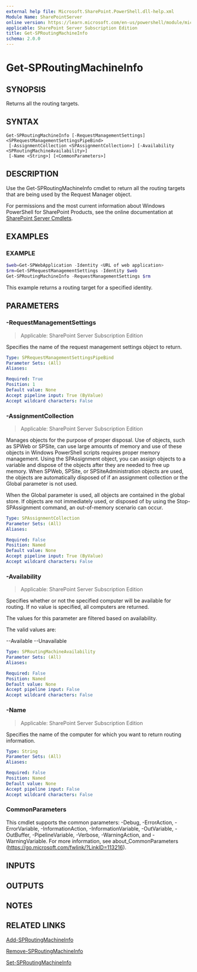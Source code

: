 ```yaml
---
external help file: Microsoft.SharePoint.PowerShell.dll-help.xml
Module Name: SharePointServer
online version: https://learn.microsoft.com/en-us/powershell/module/microsoft.sharepoint.powershell/get-sproutingmachineinfo
applicable: SharePoint Server Subscription Edition
title: Get-SPRoutingMachineInfo
schema: 2.0.0
---
```


# Get-SPRoutingMachineInfo

## SYNOPSIS

Returns all the routing targets.


## SYNTAX

```
Get-SPRoutingMachineInfo [-RequestManagementSettings] <SPRequestManagementSettingsPipeBind>
 [-AssignmentCollection <SPAssignmentCollection>] [-Availability <SPRoutingMachineAvailability>]
 [-Name <String>] [<CommonParameters>]
```

## DESCRIPTION
Use the Get-SPRoutingMachineInfo cmdlet to return all the routing targets that are being used by the Request Manager object.

For permissions and the most current information about Windows PowerShell for SharePoint Products, see the online documentation at [SharePoint Server Cmdlets](https://learn.microsoft.com/powershell/sharepoint/sharepoint-server/sharepoint-server-cmdlets).

## EXAMPLES

### EXAMPLE
```powershell
$web=Get-SPWebApplication -Identity <URL of web application>
$rm=Get-SPRequestManagementSettings -Identity $web
Get-SPRoutingMachineInfo -RequestManagementSettings $rm
```

This example returns a routing target for a specified identity.

## PARAMETERS

### -RequestManagementSettings

> Applicable: SharePoint Server Subscription Edition

Specifies the name of the request management settings object to return.

```yaml
Type: SPRequestManagementSettingsPipeBind
Parameter Sets: (All)
Aliases:

Required: True
Position: 1
Default value: None
Accept pipeline input: True (ByValue)
Accept wildcard characters: False
```

### -AssignmentCollection

> Applicable: SharePoint Server Subscription Edition

Manages objects for the purpose of proper disposal.
Use of objects, such as SPWeb or SPSite, can use large amounts of memory and use of these objects in Windows PowerShell scripts requires proper memory management.
Using the SPAssignment object, you can assign objects to a variable and dispose of the objects after they are needed to free up memory.
When SPWeb, SPSite, or SPSiteAdministration objects are used, the objects are automatically disposed of if an assignment collection or the Global parameter is not used.

When the Global parameter is used, all objects are contained in the global store.
If objects are not immediately used, or disposed of by using the Stop-SPAssignment command, an out-of-memory scenario can occur.

```yaml
Type: SPAssignmentCollection
Parameter Sets: (All)
Aliases:

Required: False
Position: Named
Default value: None
Accept pipeline input: True (ByValue)
Accept wildcard characters: False
```

### -Availability

> Applicable: SharePoint Server Subscription Edition

Specifies whether or not the specified computer will be available for routing.
If no value is specified, all computers are returned.

The values for this parameter are filtered based on availability.

The valid values are:

--Available
--Unavailable

```yaml
Type: SPRoutingMachineAvailability
Parameter Sets: (All)
Aliases:

Required: False
Position: Named
Default value: None
Accept pipeline input: False
Accept wildcard characters: False
```

### -Name

> Applicable: SharePoint Server Subscription Edition

Specifies the name of the computer for which you want to return routing information.

```yaml
Type: String
Parameter Sets: (All)
Aliases:

Required: False
Position: Named
Default value: None
Accept pipeline input: False
Accept wildcard characters: False
```

### CommonParameters
This cmdlet supports the common parameters: -Debug, -ErrorAction, -ErrorVariable, -InformationAction, -InformationVariable, -OutVariable, -OutBuffer, -PipelineVariable, -Verbose, -WarningAction, and -WarningVariable. For more information, see about_CommonParameters (https://go.microsoft.com/fwlink/?LinkID=113216).

## INPUTS

## OUTPUTS

## NOTES

## RELATED LINKS

[Add-SPRoutingMachineInfo](Add-SPRoutingMachineInfo.md)

[Remove-SPRoutingMachineInfo](Remove-SPRoutingMachineInfo.md)

[Set-SPRoutingMachineInfo](Set-SPRoutingMachineInfo.md)
